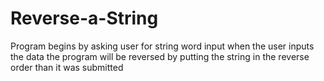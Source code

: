 # Reverse-a-String
Program begins by asking user for string word input
when the user inputs the data the program will be reversed by putting the string in the reverse order than it was submitted
